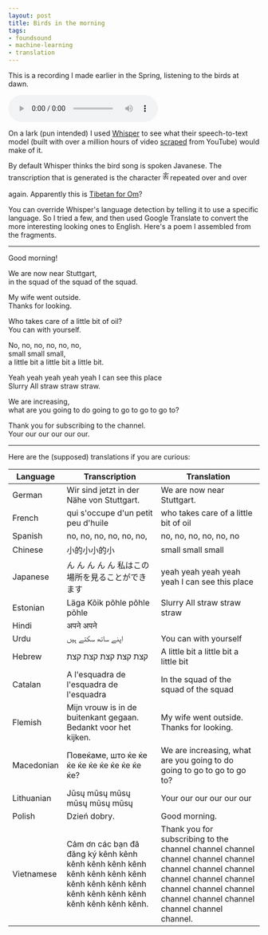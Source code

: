 ```yaml
---
layout: post
title: Birds in the morning
tags:
- foundsound
- machine-learning
- translation
---
```


This is a recording I made earlier in the Spring, listening to the birds at dawn. 

<audio controls src="/audio/20240514-birds-in-the-morning.mp3"></audio>

On a lark (pun intended) I used [Whisper](https://github.com/openai/whisper) to see what their speech-to-text model (built with over a million hours of video [scraped](https://www.theverge.com/2024/4/6/24122915/openai-youtube-transcripts-gpt-4-training-data-google) from YouTube) would make of it.

By default Whisper thinks the bird song is spoken Javanese. The transcription that is generated is the character ཨོཾ repeated over and over again. Apparently this is [Tibetan for Om](https://en.wiktionary.org/wiki/%E0%BD%A8%E0%BD%BC%E0%BD%BE)?

You can override Whisper's language detection by telling it to use a specific language. So I tried a few, and then used Google Translate to convert the more interesting looking ones to English. Here's a poem I assembled from the fragments.

---

Good morning!

We are now near Stuttgart,  
in the squad of the squad of the squad.

My wife went outside.  
Thanks for looking.

Who takes care of a little bit of oil?  
You can with yourself.

No, no, no, no, no, no,  
small small small,  
a little bit a little bit a little bit.

Yeah yeah yeah yeah yeah I can see this place  
Slurry All straw straw straw.

We are increasing,  
what are you going to do going to go to go to go to?

Thank you for subscribing to the channel.  
Your our our our our our.

---

Here are the (supposed) translations if you are curious:

| Language | Transcription | Translation |
| -------- | -------- | ----------- |
| German   | Wir sind jetzt in der Nähe von Stuttgart.       | We are now near Stuttgart. |
| French   | qui s'occupe d'un petit peu d'huile             | who takes care of a little bit of oil |
| Spanish  | no, no, no, no, no, no,                         | no, no, no, no, no, no |
| Chinese  | 小的小小的小                                    | small small small | 
| Japanese | ん ん ん ん ん 私はこの場所を見ることができます | yeah yeah yeah yeah yeah I can see this place |
| Estonian | Läga Kõik põhle põhle põhle                     | Slurry All straw straw straw                  |
| Hindi    | अपने अपने                                         |                                               | your own |
| Urdu     | اپنے ساتھ سکتے ہیں                              | You can with yourself |
| Hebrew | קצת קצת קצת קצת קצת | A little bit a little bit a little bit |
| Catalan | A l'esquadra de l'esquadra de l'esquadra | In the squad of the squad of the squad |
| Flemish | Mijn vrouw is in de buitenkant gegaan. Bedankt voor het kijken. | My wife went outside. Thanks for looking. |
| Macedonian | Повеќаме, што ќе ќе ќе ќе ќе ќе ќе ќе ќе ќе? | We are increasing, what are you going to do going to go to go to go to? |
| Lithuanian | Jūsų mūsų mūsų mūsų mūsų mūsų | Your our our our our our |
| Polish | Dzień dobry. | Good morning. |
| Vietnamese | Cảm ơn các bạn đã đăng ký kênh kênh kênh kênh kênh kênh kênh kênh kênh kênh kênh kênh kênh kênh kênh kênh kênh kênh kênh kênh kênh kênh. | Thank you for subscribing to the channel channel channel channel channel channel channel channel channel channel channel channel channel channel channel channel channel channel channel channel channel. |
